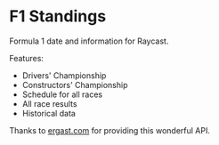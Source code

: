 # F1 Standings

Formula 1 date and information for Raycast.

Features:
- Drivers' Championship
- Constructors' Championship
- Schedule for all races
- All race results
- Historical data


Thanks to [ergast.com](https://ergast.com/mrd/) for providing this wonderful API.